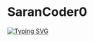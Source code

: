 # SaranCoder0

[![Typing SVG](https://readme-typing-svg.demolab.com?font=Fira+Code&pause=1000&random=false&width=435&lines=I+am+Tech-Savy)](https://git.io/typing-svg)

